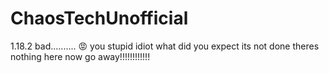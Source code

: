 # ChaosTechUnofficial
1.18.2 bad.......... :rage:
you stupid idiot
what did you expect
its not done theres nothing here
now go away!!!!!!!!!!!!
